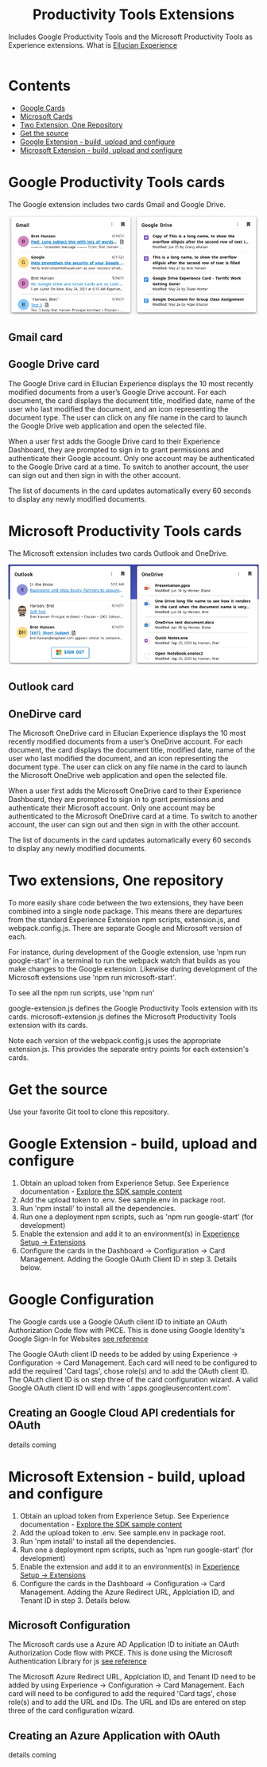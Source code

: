 # <div style="text-align: center">Productivity Tools Extensions</div>
Includes Google Productivity Tools and the Microsoft Productivity Tools as Experience extensions. What is [Ellucian Experience](https://www.ellucian.com/solutions/ellucian-experience)
<br/><br/>

# Contents
- [Google Cards](#google-cards)
- [Microsoft Cards](#microsoft-cards)
- [Two Extension, One Repository](#two-extensions)
- [Get the source](#get-the-source)
- [Google Extension - build, upload and configure](#google-build)
- [Microsoft Extension - build, upload and configure](#microsoft-build)

# <a name="google-cards"></a>Google Productivity Tools cards
The Google extension includes two cards Gmail and Google Drive.

![](docs/images/google-cards.png)

## Gmail card

## Google Drive card
The Google Drive card in Ellucian Experience displays the 10 most recently modified documents from a user’s Google Drive account. For each document, the card displays the document title, modified date, name of the user who last modified the document, and an icon representing the document type. The user can click on any file name in the card to launch the Google Drive web application and open the selected file.

When a user first adds the Google Drive card to their Experience Dashboard, they are prompted to sign in to grant permissions and authenticate their Google account. Only one account may be authenticated to the Google Drive card at a time. To switch to another account, the user can sign out and then sign in with the other account.

The list of documents in the card updates automatically every 60 seconds to display any newly modified documents.

# <a name="microsoft-cards"></a>Microsoft Productivity Tools cards
The Microsoft extension includes two cards Outlook and OneDrive.

![](docs/images/microsoft-cards.png)

## Outlook card

## OneDirve card
The Microsoft OneDrive card in Ellucian Experience displays the 10 most recently modified documents from a user’s OneDrive account. For each document, the card displays the document title, modified date, name of the user who last modified the document, and an icon representing the document type. The user can click on any file name in the card to launch the Microsoft OneDrive web application and open the selected file.

When a user first adds the Microsoft OneDrive card to their Experience Dashboard, they are prompted to sign in to grant permissions and authenticate their Microsoft account. Only one account may be authenticated to the Microsoft OneDrive card at a time. To switch to another account, the user can sign out and then sign in with the other account.

The list of documents in the card updates automatically every 60 seconds to display any newly modified documents.

# <a name="two-extensions"></a>Two extensions, One repository
To more easily share code between the two extensions, they have been combined into a single node package. This means there are departures from the standard Experience Extension npm scripts, extension.js, and webpack.config.js. There are separate Google and Microsoft version of each.

For instance, during development of the Google extension, use 'npm run google-start' in a terminal to run the webpack watch that builds as you make changes to the Google extension. Likewise during development of the Microsoft extensions use 'npm run microsoft-start'.

To see all the npm run scripts, use 'npm run'

google-extension.js defines the Google Productivity Tools extension with its cards.
microsoft-extension.js defines the Microsoft Productivity Tools extension with its cards.

Note each version of the webpack.config.js uses the appropriate extension.js. This provides the separate entry points for each extension's cards.

# <a name="get-the-source"></a>Get the source
Use your favorite Git tool to clone this repository.

# <a name="google-build"></a>Google Extension - build, upload and configure

1. Obtain an upload token from Experience Setup. See Experience documentation - [Explore the SDK sample content](https://resources.elluciancloud.com/bundle/ellucian_experience_acn_use/page/t_explore_sdk_sample_content.html)
2. Add the upload token to .env. See sample.env in package root.
3. Run 'npm install' to install all the dependencies.
4. Run one a deployment npm scripts, such as 'npm run google-start' (for development)
5. Enable the extension and add it to an environment(s) in [Experience Setup -> Extensions](https://experiencesetup-test.elluciancloud.com/extensions)
6. Configure the cards in the Dashboard -> Configuration -> Card Management. Adding the Google OAuth Client ID in step 3. Details below.

# <a name="google-configuration"></a>Google Configuration
The Google cards use a Google OAuth client ID to initiate an OAuth Authorization Code flow with PKCE. This is done using Google Identity's Google Sign-In for Websites [see reference](https://developers.google.com/identity/sign-in/web/reference)

The Google OAuth client ID needs to be added by using Experience -> Configuration -> Card Management. Each card will need to be configured to add the required 'Card tags', chose role(s) and to add the OAuth client ID. The OAuth client ID is on step three of the card configuration wizard. A valid Google OAuth client ID will end with '.apps.googleusercontent.com'.

## <a name="google-credentials"></a>Creating an Google Cloud API credentials for OAuth
details coming

# <a name="microsoft-build"></a>Microsoft Extension - build, upload and configure

1. Obtain an upload token from Experience Setup. See Experience documentation - [Explore the SDK sample content](https://resources.elluciancloud.com/bundle/ellucian_experience_acn_use/page/t_explore_sdk_sample_content.html)
2. Add the upload token to .env. See sample.env in package root.
3. Run 'npm install' to install all the dependencies.
4. Run one a deployment npm scripts, such as 'npm run google-start' (for development)
5. Enable the extension and add it to an environment(s) in [Experience Setup -> Extensions](https://experiencesetup-test.elluciancloud.com/extensions)
6. Configure the cards in the Dashboard -> Configuration -> Card Management. Adding the Azure Redirect URL, Applciation ID, and Tenant ID in step 3. Details below.

## <a name="microsoft-configuration"></a>Microsoft Configuration
The Microsoft cards use a Azure AD Application ID to initiate an OAuth Authorization Code flow with PKCE. This is done using the Microsoft Authentication Library for js [see reference](https://github.com/AzureAD/microsoft-authentication-library-for-js#readme)

The Microsoft Azure Redirect URL, Applciation ID, and Tenant ID need to be added by using Experience -> Configuration -> Card Management. Each card will need to be configured to add the required 'Card tags', chose role(s) and to add the URL and IDs. The URL and IDs are entered on step three of the card configuration wizard.

## <a name="microsoft-credentials"></a>Creating an Azure Application with OAuth
details coming